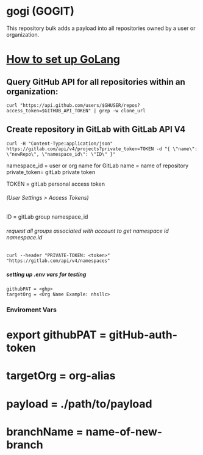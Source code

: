 # gogi (GOGIT)
This repository bulk adds a payload into all repositories owned by a user or organization. 


# [How to set up GoLang](https://www.digitalocean.com/community/tutorials/how-to-build-and-install-go-programs)
## Query GitHub API for all repositories within an organization:
```
curl "https://api.github.com/users/$GHUSER/repos?access_token=$GITHUB_API_TOKEN" | grep -w clone_url
```

## Create repository in GitLab with GitLab API V4
```
curl -H "Content-Type:application/json" https://gitlab.com/api/v4/projects?private_token=TOKEN -d "{ \"name\": \"newRepo\", \"namespace_id\": \"ID\" }"            
```

namespace_id = user or org name for GitLab
name = name of repository
private_token= gitLab private token

TOKEN = gitLab personal access token
###### (User Settings > Access Tokens)
ID    = gitLab group namespace_id
###### request all groups associated with account to get namespace id namespace.id
```
curl --header "PRIVATE-TOKEN: <token>" "https://gitlab.com/api/v4/namespaces"    
```


##### setting up .env vars for testing
``` # github personal access token set to read private repositories and write
githubPAT = <ghp>
targetOrg = <Org Name Example: nhsllc>
```
### Enviroment Vars
# export githubPAT = gitHub-auth-token
# targetOrg = org-alias
# payload = ./path/to/payload
# branchName = name-of-new-branch
